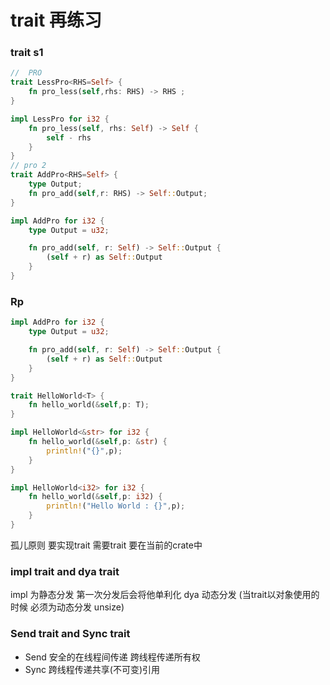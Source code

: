 #  trait 再练习

### trait s1
```rust
//  PRO
trait LessPro<RHS=Self> {
    fn pro_less(self,rhs: RHS) -> RHS ;
}

impl LessPro for i32 {
    fn pro_less(self, rhs: Self) -> Self {
        self - rhs
    }
}
// pro 2
trait AddPro<RHS=Self> {
    type Output;
    fn pro_add(self,r: RHS) -> Self::Output;
}

impl AddPro for i32 {
    type Output = u32;

    fn pro_add(self, r: Self) -> Self::Output {
        (self + r) as Self::Output
    }
}
```

### Rp
```rust
impl AddPro for i32 {
    type Output = u32;

    fn pro_add(self, r: Self) -> Self::Output {
        (self + r) as Self::Output
    }
}

trait HelloWorld<T> {
    fn hello_world(&self,p: T);
}

impl HelloWorld<&str> for i32 {
    fn hello_world(&self,p: &str) {
        println!("{}",p);
    }
}

impl HelloWorld<i32> for i32 {
    fn hello_world(&self,p: i32) {
        println!("Hello World : {}",p);
    }
}
```
孤儿原则  要实现trait 需要trait 要在当前的crate中

### impl trait and dya trait 
impl 为静态分发  第一次分发后会将他单利化
dya 动态分发  (当trait以对象使用的时候  必须为动态分发  unsize)

###  Send trait and Sync trait 
- Send 安全的在线程间传递  跨线程传递所有权
- Sync 跨线程传递共享(不可变)引用


